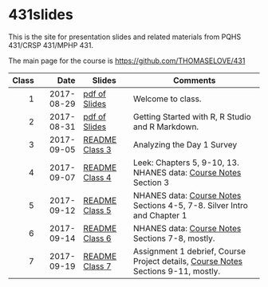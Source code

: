 # 431slides
This is the site for presentation slides and related materials from PQHS 431/CRSP 431/MPHP 431.

The main page for the course is https://github.com/THOMASELOVE/431

Class | Date | Slides | Comments
-----:| ----------: | ----------------- | ---------------------
1 | 2017-08-29 | [pdf of Slides](https://github.com/THOMASELOVE/431slides/blob/master/class_01/431_2017_class-01-slides.pdf) | Welcome to class.
2 | 2017-08-31 | [pdf of Slides](https://github.com/THOMASELOVE/431slides/blob/master/class_01/431_2017_class-02-slides.pdf) | Getting Started with R, R Studio and R Markdown.
3 | 2017-09-05 | [README Class 3](https://github.com/THOMASELOVE/431slides/blob/master/class_03/README.md) | Analyzing the Day 1 Survey
4 | 2017-09-07 | [README Class 4](https://github.com/THOMASELOVE/431slides/blob/master/class_04/README.md) | Leek: Chapters 5, 9-10, 13. NHANES data: [Course Notes](https://thomaselove.github.io/431notes/) Section 3
5 | 2017-09-12 | [README Class 5](https://github.com/THOMASELOVE/431slides/blob/master/class_05/README.md) | NHANES data: [Course Notes](https://thomaselove.github.io/431notes/) Sections 4-5, 7-8. Silver Intro and Chapter 1
6 | 2017-09-14 | [README Class 6](https://github.com/THOMASELOVE/431slides/blob/master/class_06/README.md) | NHANES data: [Course Notes](https://thomaselove.github.io/431notes/) Sections 7-8, mostly. 
7 | 2017-09-19 | [README Class 7](https://github.com/THOMASELOVE/431slides/blob/master/class_07/README.md) | Assignment 1 debrief, Course Project details, [Course Notes](https://thomaselove.github.io/431notes/) Sections 9-11, mostly. 
